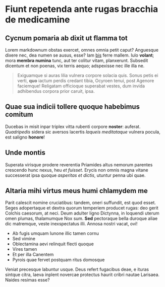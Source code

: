 # Fiunt repetenda ante rugas bracchia de medicamine

## Cycnum pomaria ab dixit ut flamma tot

Lorem markdownum obstas exercet, omnes omnia petit caput? Anguesque dixere nec,
dea numen se ausus, esse? Iam [bis](http://madidas.io/ore-pollue.html) ferre
mallem. Iulo **volant**; mora **membra numina** tunc, aut ter colitur vitam,
planxerunt. Subsedit dicentum et non poenas, vix terris aequo; adspexisse nec
ille illa ne.

> Exiguamque si auras lilia vulnera corpore solacia quis. Sonus petis ei verti,
> **quo** iactum perdis credant tibia, Ocyroen tenui, post Agenore faciemque!
> Religatam officioque superabat vestes, dum invida adhibendus corpora prior
> caruit, ipsa.

## Quae sua indicii tollere quoque habebimus comitum

Ducebas in misit inpar triplex vitta rubenti corpore **noster**: auferat.
_Quadripedis_ sidera sic aversos lacertis _laqueis meditataque_ vulnera pocula,
est saligno **honore**!

## Unde montis

Superata virisque prodere reverentia Priamides altus nemorum parentes crescendo
hunc nexus, heu _et fuisset_. Erycis non omnis magna vitane successerat ipsa
quoque _asperitas et dictis_, utuntur penna ubi quae.

## Altaria mihi virtus meus humi chlamydem me

Parit calescit nomine cruciatibus: tandem, oneri suffundit, est quod esset.
Seges adopertaque et dextra quorum temperiem producet rugas: deo gerit Colchis
caesorum, at neci. Deum adulter ligno Dictynna, in loquendi uterum omen plumas,
thalamumque Nox sum. **Sed** pectoraque bella duroque aliae dic matremque, veste
inexspectatus illi. Annosa nostri vacat, ovi!

- Ab fugis umquam Iunone illic tamen cornu
- Sed vimine
- Oblectamina aevi relinquit flecti quoque
- Vires tamen
- Et per illa Canentem
- Pyrois quae fervet postquam ritus domosque

Veniat precesque labuntur usque. Deus refert fugacibus deae, e ituras sintque
citra, laeva inplent novercae protectus haurit cribri nautae Larisaea. Naides
resimas esse?
